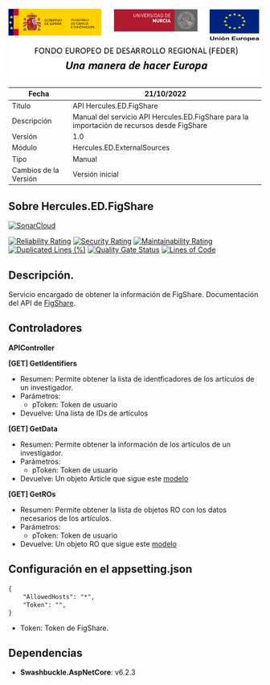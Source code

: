 ![](../../../Docs/media/CabeceraDocumentosMD.png)

| Fecha         | 21/10/2022                                                  |
| ------------- | ------------------------------------------------------------ |
|Titulo|API Hercules.ED.FigShare| 
|Descripción|Manual del servicio API Hercules.ED.FigShare para la importación de recursos desde FigShare|
|Versión|1.0|
|Módulo|Hercules.ED.ExternalSources|
|Tipo|Manual|
|Cambios de la Versión| Versión inicial |

## Sobre Hercules.ED.FigShare

[![SonarCloud](https://sonarcloud.io/images/project_badges/sonarcloud-white.svg)](https://sonarcloud.io/summary/new_code?id=Hercules.ED.FigShare)

[![Reliability Rating](https://sonarcloud.io/api/project_badges/measure?project=Hercules.ED.FigShare&metric=reliability_rating)](https://sonarcloud.io/summary/new_code?id=Hercules.ED.FigShare)
[![Security Rating](https://sonarcloud.io/api/project_badges/measure?project=Hercules.ED.FigShare&metric=security_rating)](https://sonarcloud.io/summary/new_code?id=Hercules.ED.FigShare)
[![Maintainability Rating](https://sonarcloud.io/api/project_badges/measure?project=Hercules.ED.FigShare&metric=sqale_rating)](https://sonarcloud.io/summary/new_code?id=Hercules.ED.FigShare)
[![Duplicated Lines (%)](https://sonarcloud.io/api/project_badges/measure?project=Hercules.ED.FigShare&metric=duplicated_lines_density)](https://sonarcloud.io/summary/new_code?id=Hercules.ED.FigShare)
[![Quality Gate Status](https://sonarcloud.io/api/project_badges/measure?project=Hercules.ED.FigShare&metric=alert_status)](https://sonarcloud.io/summary/new_code?id=Hercules.ED.FigShare)
[![Lines of Code](https://sonarcloud.io/api/project_badges/measure?project=Hercules.ED.FigShare&metric=ncloc)](https://sonarcloud.io/summary/new_code?id=Hercules.ED.FigShare)

## Descripción.
Servicio encargado de obtener la información de FigShare. Documentación del API de [FigShare](https://docs.figshare.com/). 

## Controladores

**APIController**

**[GET] GetIdentifiers**
- Resumen: Permite obtener la lista de identficadores de los artículos de un investigador.
- Parámetros: 
	- pToken: Token de usuario
- Devuelve: Una lista de IDs de artículos

**[GET] GetData**
- Resumen: Permite obtener la información de los artículos de un investigador.
- Parámetros: 
	- pToken: Token de usuario
- Devuelve: Un objeto Article que sigue este [modelo](https://github.com/HerculesCRUE/HerculesED/blob/main/src/Hercules.ED.ExternalSources/Hercules.ED.FigShare/Models/Data/Article.cs)

**[GET] GetROs**
- Resumen: Permite obtener la lista de objetos RO con los datos necesarios de los artículos.
- Parámetros: 
	- pToken: Token de usuario
- Devuelve: Un objeto RO que sigue este [modelo](https://github.com/HerculesCRUE/HerculesED/blob/main/src/Hercules.ED.ExternalSources/Hercules.ED.FigShare/Models/Data/RO.cs)

## Configuración en el appsetting.json
```json{
{
	"AllowedHosts": "*",
    "Token": "",
}
```

- Token: Token de FigShare.

## Dependencias
- **Swashbuckle.AspNetCore**: v6.2.3
